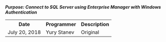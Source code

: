 <b><i>Purpose: Connect to SQL Server using Enterprise Manager with Windows Authentication</b></i>

<table>
  <tr>
    <th>Date</th>                
    <th>Programmer</th>              
    <th>Description</th>
  </tr>
  <tr>
    <td>July 20, 2018</td>
    <td> Yury Stanev</td>
    <td>Original</td>
  </tr>
</table>
             
